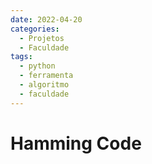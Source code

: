 ```yaml
---
date: 2022-04-20
categories:
  - Projetos
  - Faculdade
tags:
  - python
  - ferramenta
  - algoritmo
  - faculdade
---
```


# Hamming Code

